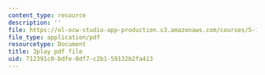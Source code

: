 ```yaml
---
content_type: resource
description: ''
file: https://ol-ocw-studio-app-production.s3.amazonaws.com/courses/5-111-principles-of-chemical-science-fall-2008/712391c0bdfe0df7c2b159132b2fa413_SbabED1wRMo.pdf
file_type: application/pdf
resourcetype: Document
title: 3play pdf file
uid: 712391c0-bdfe-0df7-c2b1-59132b2fa413
---
```


